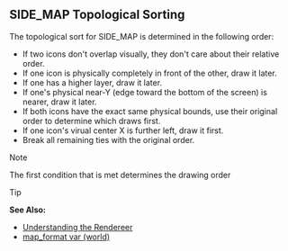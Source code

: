 ## SIDE_MAP Topological Sorting

The topological sort for SIDE_MAP is determined in the following order:

-	If two icons don't overlap visually, they don't care about their relative order.
-	If one icon is physically completely in front of the other, draw it later.
-	If one has a higher layer, draw it later.
-	If one's physical near-Y (edge toward the bottom of the screen) is nearer, draw it later.
-	If both icons have the exact same physical bounds, use their original order to determine which draws first.
-	If one icon's virual center X is further left, draw it first.
-	Break all remaining ties with the original order.

> [!NOTE]
> The first condition that is met determines the drawing order

> [!TIP]
> **See Also:**
> - [Understanding the Rendereer](ref/notes/rendering/overview.md)
> - [map_format var (world)](/ref/world/var/map_format.md)